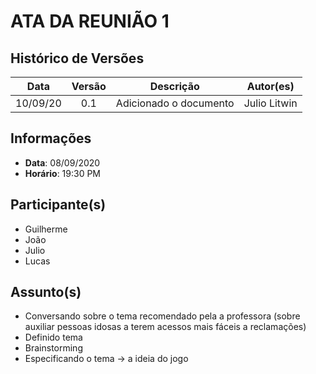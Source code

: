 # ATA DA REUNIÃO 1

## Histórico de Versões

|   Data   | Versão |           Descrição           |             Autor(es)              |
|:--------:|:------:|:-----------------------------:|:----------------------------------:|
| 10/09/20 |  0.1   |    Adicionado o documento    | Julio Litwin |

## Informações

- **Data**: 08/09/2020
- **Horário**: 19:30 PM

## Participante(s)

- Guilherme
- João
- Julio
- Lucas

## Assunto(s)

- Conversando sobre o tema recomendado pela a professora (sobre auxiliar pessoas idosas a terem acessos mais fáceis a reclamações)
- Definido tema
- Brainstorming
- Especificando o tema -> a ideia do jogo